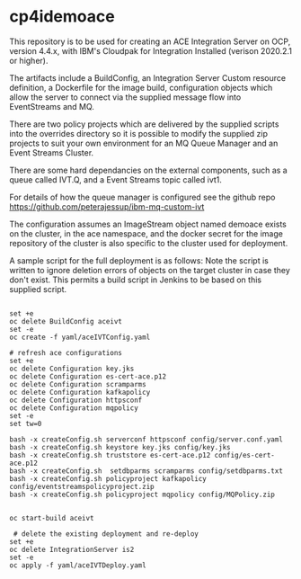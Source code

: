 # cp4idemoace

This repository is to be used for creating an ACE Integration Server on OCP, version 4.4.x, with IBM's Cloudpak for Integration Installed (verison 2020.2.1 or higher).

The artifacts include a BuildConfig, an Integration Server Custom resource definition, a Dockerfile for the image build, configuration objects which allow the server to connect via the supplied message flow into EventStreams and MQ.

There are two policy projects which are delivered by the supplied scripts into the overrides directory so it is possible to modify the supplied zip projects to suit your own environment for an MQ Queue Manager and an Event Streams Cluster.

There are some hard dependancies on the external components, such as a queue called IVT.Q, and a Event Streams topic called ivt1. 

For details of how the queue manager is configured see the github repo https://github.com/peterajessup/ibm-mq-custom-ivt

The configuration assumes an ImageStream object named demoace exists on the cluster, in the ace namespace, and the docker secret for the image repository of the cluster is also specific to the cluster used for deployment.

A sample script for the full deployment is as follows:
Note the script is written to ignore deletion errors of objects on the target cluster in case they don't exist. This permits 
a build script in Jenkins to be based on this supplied script.
```

set +e
oc delete BuildConfig aceivt
set -e
oc create -f yaml/aceIVTConfig.yaml

# refresh ace configurations 
set +e
oc delete Configuration key.jks
oc delete Configuration es-cert-ace.p12
oc delete Configuration scramparms
oc delete Configuration kafkapolicy
oc delete Configuration httpsconf
oc delete Configuration mqpolicy
set -e
set tw=0

bash -x createConfig.sh serverconf httpsconf config/server.conf.yaml
bash -x createConfig.sh keystore key.jks config/key.jks
bash -x createConfig.sh truststore es-cert-ace.p12 config/es-cert-ace.p12
bash -x createConfig.sh  setdbparms scramparms config/setdbparms.txt
bash -x createConfig.sh policyproject kafkapolicy config/eventstreamspolicyproject.zip
bash -x createConfig.sh policyproject mqpolicy config/MQPolicy.zip


oc start-build aceivt

 # delete the existing deployment and re-deploy
set +e
oc delete IntegrationServer is2
set -e
oc apply -f yaml/aceIVTDeploy.yaml
```
